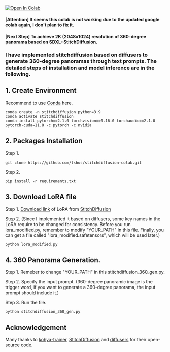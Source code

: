 [![Open In Colab](https://colab.research.google.com/assets/colab-badge.svg)](https://colab.research.google.com/github/lshus/stitchdiffusion-colab/blob/main/colab_stitchdiffusion.ipynb) 
 

#### [Attention] It seems this colab is not working due to the updated google colab again, I don't plan to fix it.
#### [Next Step] To achieve 2K (2048x1024) resolution of 360-degree panorama based on SDXL+StitchDiffusion.

### I have implemented stitchdiffusion based on diffusers to generate 360-degree panoramas through text prompts. The detailed steps of installation and model inference are in the following.

## 1. Create Environment

Recommend to use [Conda](https://docs.conda.io/projects/conda/en/latest/user-guide/install/index.html) here.
   ```
   conda create -n stitchdiffusion python=3.9
   conda activate stitchdiffusion
   conda install pytorch==2.1.0 torchvision==0.16.0 torchaudio==2.1.0 pytorch-cuda=11.8 -c pytorch -c nvidia
   ```

## 2. Packages Installation

Step 1.
```
git clone https://github.com/lshus/stitchdiffusion-colab.git
```
Step 2.
```
pip install -r requirements.txt
```

## 3. Download LoRA file

Step 1.
[Download link](https://drive.google.com/file/d/1MiaG8v0ZmkTwwrzIEFtVoBj-Jjqi_5lz/view) of LoRA from [StitchDiffusion](https://github.com/littlewhitesea/StitchDiffusion)

Step 2. (Since I implemented it based on diffusers, some key names in the LoRA require to be changed for consistency. Before you run lora_modified.py, remember to modify "YOUR_PATH" in this file. Finally, you can get a file called "lora_modified.safetensors", which will be used later.)
```
python lora_modified.py
```

## 4. 360 Panorama Generation.

Step 1. Remeber to change "YOUR_PATH" in this stitchdiffusion_360_gen.py.

Step 2. Specify the input prompt. (360-degree panoramic image is the trigger word, if you want to generate a 360-degree panorama, the input prompt should include it.)

Step 3. Run the file.
```
python stitchdiffusion_360_gen.py
```



## Acknowledgement
 
Many thanks to [kohya-trainer](https://github.com/Linaqruf/kohya-trainer), [StitchDiffusion](https://github.com/littlewhitesea/StitchDiffusion) and [diffusers](https://github.com/huggingface/diffusers) for their open-source code. 
